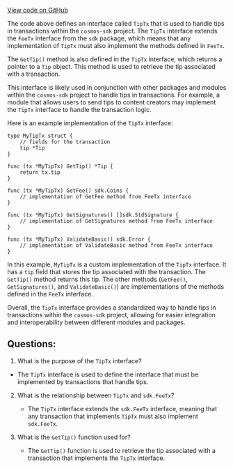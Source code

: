[View code on GitHub](https://github.com/cosmos/cosmos-sdk/blob/main/types/tx/tips.go)

The code above defines an interface called `TipTx` that is used to handle tips in transactions within the `cosmos-sdk` project. The `TipTx` interface extends the `FeeTx` interface from the `sdk` package, which means that any implementation of `TipTx` must also implement the methods defined in `FeeTx`. 

The `GetTip()` method is also defined in the `TipTx` interface, which returns a pointer to a `Tip` object. This method is used to retrieve the tip associated with a transaction. 

This interface is likely used in conjunction with other packages and modules within the `cosmos-sdk` project to handle tips in transactions. For example, a module that allows users to send tips to content creators may implement the `TipTx` interface to handle the transaction logic. 

Here is an example implementation of the `TipTx` interface:

```
type MyTipTx struct {
    // fields for the transaction
    tip *Tip
}

func (tx *MyTipTx) GetTip() *Tip {
    return tx.tip
}

func (tx *MyTipTx) GetFee() sdk.Coins {
    // implementation of GetFee method from FeeTx interface
}

func (tx *MyTipTx) GetSignatures() []sdk.StdSignature {
    // implementation of GetSignatures method from FeeTx interface
}

func (tx *MyTipTx) ValidateBasic() sdk.Error {
    // implementation of ValidateBasic method from FeeTx interface
}
```

In this example, `MyTipTx` is a custom implementation of the `TipTx` interface. It has a `tip` field that stores the tip associated with the transaction. The `GetTip()` method returns this tip. The other methods (`GetFee()`, `GetSignatures()`, and `ValidateBasic()`) are implementations of the methods defined in the `FeeTx` interface. 

Overall, the `TipTx` interface provides a standardized way to handle tips in transactions within the `cosmos-sdk` project, allowing for easier integration and interoperability between different modules and packages.
## Questions: 
 1. What is the purpose of the `TipTx` interface?
   - The `TipTx` interface is used to define the interface that must be implemented by transactions that handle tips.

2. What is the relationship between `TipTx` and `sdk.FeeTx`?
   - The `TipTx` interface extends the `sdk.FeeTx` interface, meaning that any transaction that implements `TipTx` must also implement `sdk.FeeTx`.

3. What is the `GetTip()` function used for?
   - The `GetTip()` function is used to retrieve the tip associated with a transaction that implements the `TipTx` interface.